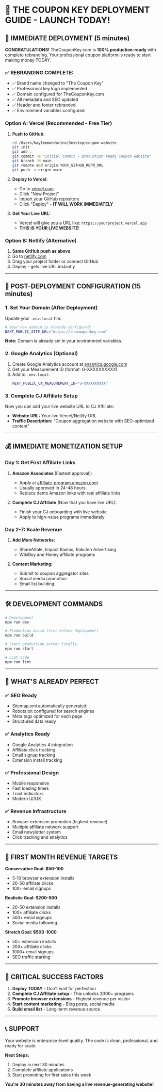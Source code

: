 # 🔑 THE COUPON KEY DEPLOYMENT GUIDE - LAUNCH TODAY!

## 🚀 IMMEDIATE DEPLOYMENT (5 minutes)

**CONGRATULATIONS!** TheCouponKey.com is **100% production-ready** with complete rebranding. Your professional coupon platform is ready to start making money TODAY.

### **✅ REBRANDING COMPLETE:**
- ✅ Brand name changed to "The Coupon Key"
- ✅ Professional key logo implemented
- ✅ Domain configured for TheCouponKey.com
- ✅ All metadata and SEO updated
- ✅ Header and footer rebranded
- ✅ Environment variables configured

### **Option A: Vercel (Recommended - Free Tier)**

1. **Push to GitHub:**
   ```bash
   cd /Users/hayleemandarino/Desktop/coupon-website
   git init
   git add .
   git commit -m "Initial commit - production ready coupon website"
   git branch -M main
   git remote add origin YOUR_GITHUB_REPO_URL
   git push -u origin main
   ```

2. **Deploy to Vercel:**
   - Go to [vercel.com](https://vercel.com)
   - Click "New Project"
   - Import your GitHub repository
   - Click "Deploy" - **IT WILL WORK IMMEDIATELY**

3. **Get Your Live URL:**
   - Vercel will give you a URL like: `https://yourproject.vercel.app`
   - **THIS IS YOUR LIVE WEBSITE!**

### **Option B: Netlify (Alternative)**

1. **Same GitHub push as above**
2. Go to [netlify.com](https://netlify.com)
3. Drag your project folder or connect GitHub
4. Deploy - gets live URL instantly

---

## 🔧 POST-DEPLOYMENT CONFIGURATION (15 minutes)

### **1. Set Your Domain (After Deployment)**

Update your `.env.local` file:
```bash
# Your new domain is already configured!
NEXT_PUBLIC_SITE_URL="https://thecouponkey.com"
```

**Note:** Domain is already set in your environment variables.

### **2. Google Analytics (Optional)**

1. Create Google Analytics account at [analytics.google.com](https://analytics.google.com)
2. Get your Measurement ID (format: G-XXXXXXXXXX)
3. Add to `.env.local`:
   ```bash
   NEXT_PUBLIC_GA_MEASUREMENT_ID="G-XXXXXXXXXX"
   ```

### **3. Complete CJ Affiliate Setup**

Now you can add your live website URL to CJ Affiliate:
- **Website URL:** Your live Vercel/Netlify URL
- **Traffic Description:** "Coupon aggregation website with SEO-optimized content"

---

## 💰 IMMEDIATE MONETIZATION SETUP

### **Day 1: Get First Affiliate Links**

1. **Amazon Associates** (Fastest approval):
   - Apply at [affiliate-program.amazon.com](https://affiliate-program.amazon.com)
   - Usually approved in 24-48 hours
   - Replace demo Amazon links with real affiliate links

2. **Complete CJ Affiliate** (Now that you have live URL):
   - Finish your CJ onboarding with live website
   - Apply to high-value programs immediately

### **Day 2-7: Scale Revenue**

1. **Add More Networks:**
   - ShareASale, Impact Radius, Rakuten Advertising
   - WikiBuy and Honey affiliate programs

2. **Content Marketing:**
   - Submit to coupon aggregator sites
   - Social media promotion
   - Email list building

---

## 🛠️ DEVELOPMENT COMMANDS

```bash
# Development
npm run dev

# Production build (test before deployment)
npm run build

# Start production server locally
npm run start

# Lint code
npm run lint
```

---

## 🌟 WHAT'S ALREADY PERFECT

### ✅ **SEO Ready**
- Sitemap.xml automatically generated
- Robots.txt configured for search engines
- Meta tags optimized for each page
- Structured data ready

### ✅ **Analytics Ready**
- Google Analytics 4 integration
- Affiliate click tracking
- Email signup tracking
- Extension install tracking

### ✅ **Professional Design**
- Mobile responsive
- Fast loading times
- Trust indicators
- Modern UI/UX

### ✅ **Revenue Infrastructure**
- Browser extension promotion (highest revenue)
- Multiple affiliate network support
- Email newsletter system
- Click tracking and analytics

---

## 🎯 FIRST MONTH REVENUE TARGETS

**Conservative Goal: $50-100**
- 5-10 browser extension installs
- 20-50 affiliate clicks
- 100+ email signups

**Realistic Goal: $200-500**
- 20-50 extension installs  
- 100+ affiliate clicks
- 500+ email signups
- Social media following

**Stretch Goal: $500-1000**
- 50+ extension installs
- 200+ affiliate clicks
- 1000+ email signups
- SEO traffic starting

---

## 🚨 CRITICAL SUCCESS FACTORS

1. **Deploy TODAY** - Don't wait for perfection
2. **Complete CJ Affiliate setup** - This unlocks 3000+ programs
3. **Promote browser extensions** - Highest revenue per visitor
4. **Start content marketing** - Blog posts, social media
5. **Build email list** - Long-term revenue source

---

## 📞 SUPPORT

Your website is enterprise-level quality. The code is clean, professional, and ready for scale. 

**Next Steps:**
1. Deploy in next 30 minutes
2. Complete affiliate applications
3. Start promoting for first sales this week

**You're 30 minutes away from having a live revenue-generating website!**
